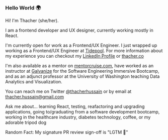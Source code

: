### Hello World 🌍

Hi! I'm Thacher (she/her). 

I am a frontend developer and UX designer, currently working mostly in React.

I'm currently open for work as a Frontend/UX Engineer. I just wrapped up working as a Frontend/UX Engineer at [Tidepool](http://www.tidepool.org).  For more information about my experience you can checkout my [LinkedIn Profile](http://www.linkedin.com/in/thacherhussain) or [thacher.co](http://www.thacher.co)

I'm also available as a mentor on [mentorcruise.com](https://mentorcruise.com/mentor/ThacherHussain/), have worked as an instructor at [Galvanize](https://www.galvanize.com/web-development) for the Software Engineering Immersive Bootcamp, and as an adjunct professor at the University of Washington teaching Data Analytics and Visualization. 

You can reach me on Twitter [@thacherhussain](http://www.twitter.com/thacherhussain) or by email at [thacher.hussain@gmail.com](mailto:thacher.hussain@gmail.com)

Ask me about... learning React, testing, reafactoring and upgrading applications, going to/graduating from a software development bootcamp, working in the healthcare industry, diabetes technology, coffee, or my adorable tripod dog

Random Fact: My signature PR review sign-off is "LGTM 🦄"
